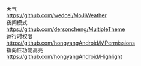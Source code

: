 天气  
https://github.com/wedcel/MoJiWeather  
夜间模式  
https://github.com/dersoncheng/MultipleTheme  
运行时权限  
https://github.com/hongyangAndroid/MPermissions  
指向性功能高亮  
https://github.com/hongyangAndroid/Highlight
